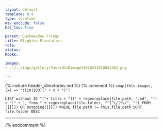 ```yaml
---
layout: default
template: 0.4
type: location
nav_exclude: false
has_toc: true

parent: Duskmeadow Fringe
title: Blighted Plantation
role: 
status:
hooks:

images:
- ../../imgs/gallery/Pasted%20image%2020251010085302.png

---
```


{% include header_directories.md %}
{% comment %}
`=map(this.images, (x) => "![im|200](" + x + ")")`
```dataview
LIST without ID "["+ title + "](" + regexreplace(file.path, ".md", "") + ")" + ", from " + regexreplace(file.folder, "^[^\/]*\/", "") FROM ([[]]) OR outgoing([[]]) WHERE file.path != this.file.path SORT file.folder DESC
```
---
{% endcomment %}
